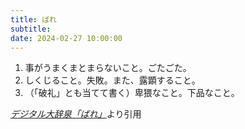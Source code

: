 ```yaml
---
title: ばれ
subtitle: 
date: 2024-02-27 10:00:00
---
```


1. 事がうまくまとまらないこと。ごたごた。
2. しくじること。失敗。また、露顕すること。
3. （「破礼」とも当てて書く）卑猥なこと。下品なこと。

<cite>[デジタル大辞泉「ばれ」](https://dictionary.goo.ne.jp/word/%E3%81%B0%E3%82%8C/)</cite>より引用